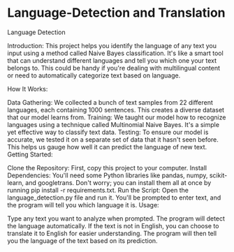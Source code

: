 # Language-Detection and Translation
Language Detection

Introduction:
This project helps you identify the language of any text you input using a method called Naive Bayes classification. It's like a smart tool that can understand different languages and tell you which one your text belongs to. This could be handy if you're dealing with multilingual content or need to automatically categorize text based on language.

How It Works:

Data Gathering: We collected a bunch of text samples from 22 different languages, each containing 1000 sentences. This creates a diverse dataset that our model learns from.
Training: We taught our model how to recognize languages using a technique called Multinomial Naive Bayes. It's a simple yet effective way to classify text data.
Testing: To ensure our model is accurate, we tested it on a separate set of data that it hasn't seen before. This helps us gauge how well it can predict the language of new text.
Getting Started:

Clone the Repository: First, copy this project to your computer.
Install Dependencies: You'll need some Python libraries like pandas, numpy, scikit-learn, and googletrans. Don't worry; you can install them all at once by running pip install -r requirements.txt.
Run the Script: Open the language_detection.py file and run it. You'll be prompted to enter text, and the program will tell you which language it is.
Usage:

Type any text you want to analyze when prompted.
The program will detect the language automatically.
If the text is not in English, you can choose to translate it to English for easier understanding.
The program will then tell you the language of the text based on its prediction.
